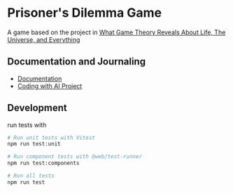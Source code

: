 # Prisoner's Dilemma Game
A game based on the project in 
[What Game Theory Reveals About Life, The Universe, and Everything](https://youtu.be/mScpHTIi-kM?si=pEeo6_Cg2zjh-FHq)

## Documentation and Journaling
- [Documentation](https://randallard.github.io/prisoners-dilemma-docs)
- [Coding with AI Project](https://randallard.github.io/coding-with-ai/projects/prisoners-dilemma/)

## Development

run tests with

```bash
# Run unit tests with Vitest
npm run test:unit

# Run component tests with @web/test-runner
npm run test:components

# Run all tests
npm run test
```